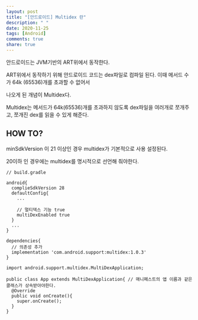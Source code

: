 ```yaml
---
layout: post
title: "[안드로이드] Multidex 란"
description: " "
date: 2020-11-25
tags: [Android]
comments: true
share: true
---
```

  
  
  안드로이드는 JVM기반의 ART위에서 동작한다.
  
  ART위에서 동작하기 위해 안드로이드 코드는 dex파일로 컴파일 된다. 이때 메서드 수가 64k (65536)개를 초과할 수 없어서
  
  나오게 된 개념이 Multidex다.
  
  Multidex는 메서드가 64k(65536)개를 초과하지 않도록 dex파일을 여러개로 쪼개주고, 쪼개진 dex를 읽을 수 있게 해준다.
  

## HOW TO?
  
  minSdkVersion 이 21 이상인 경우 multidex가 기본적으로 사용 설정된다.
  
  20이하 인 경우에는 multidex를 명시적으로 선언해 줘야한다.
  
  ```
  // build.gradle
  
  android{
    complieSdkVersion 28
    defaultConfig{
      ...
      
      // 멀티덱스 기능 true
      multiDexEnabled true
    }
    ...
  }
  
  dependencies{
    // 의존성 추가
    implementation 'com.android.support:multidex:1.0.3'
  }
  ```
  
  ```
  import android.support.multidex.MultiDexApplication;
  
  public class App extends MultiDexApplication{ // 매니페스트의 앱 이름과 같은 클래스가 상속받아야한다.
    @Override
    public void onCreate(){
      super.onCreate();
    }
  }
  ```
  
  
  
